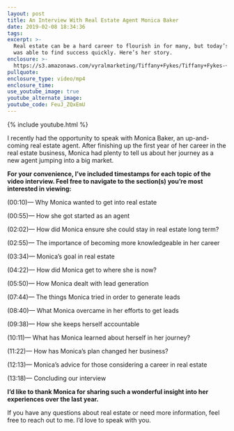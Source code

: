 ```yaml
---
layout: post
title: An Interview With Real Estate Agent Monica Baker
date: 2019-02-08 18:34:36
tags:
excerpt: >-
  Real estate can be a hard career to flourish in for many, but today’s guest
  was able to find success quickly. Here’s her story.
enclosure: >-
  https://s3.amazonaws.com/vyralmarketing/Tiffany+Fykes/Tiffany+Fykes-+An+Interview+With+Monica+Baker.mp4
pullquote:
enclosure_type: video/mp4
enclosure_time:
use_youtube_image: true
youtube_alternate_image:
youtube_code: FeuJ_ZQxEmU
---
```


{% include youtube.html %}

I recently had the opportunity to speak with Monica Baker, an up-and-coming real estate agent. After finishing up the first year of her career in the real estate business, Monica had plenty to tell us about her journey as a new agent jumping into a big market.

**For your convenience, I’ve included timestamps for each topic of the video interview. Feel free to navigate to the section(s) you’re most interested in viewing:**

(00:10)— Why Monica wanted to get into real estate

(00:55)— How she got started as an agent

(02:02)— How did Monica ensure she could stay in real estate long term?

(02:55)— The importance of becoming more knowledgeable in her career

(03:34)— Monica’s goal in real estate

(04:22)— How did Monica get to where she is now?

(05:50)— How Monica dealt with lead generation

(07:44)— The things Monica tried in order to generate leads

(08:40)— What Monica overcame in her efforts to get leads

(09:38)— How she keeps herself accountable

(10:11)— What has Monica learned about herself in her journey?

(11:22)— How has Monica’s plan changed her business?

(12:13)— Monica’s advice for those considering a career in real estate

(13:18)— Concluding our interview

**I’d like to thank Monica for sharing such a wonderful insight into her experiences over the last year.**&nbsp;

If you have any questions about real estate or need more information, feel free to reach out to me. I’d love to speak with you.